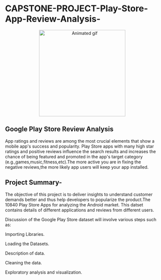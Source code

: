 # CAPSTONE-PROJECT-Play-Store-App-Review-Analysis-

<p align="center"> 
<img src="GIF/google play.gif" alt="Animated gif" height="282px">
</p>

## Google Play Store Review Analysis
App ratings and reviews are among the most crucial elements that show a mobile app's success and popularity. Play Store apps with many high star ratings and positive reviews influence the search results and increases the chance of being featured and promoted in the app's target category (e.g.,games,music,fitness,etc).The more active you are in fixing the negative reviews,the more likely app users will keep your app installed.

## Project Summary-
The objective of this project is to deliver insights to understand customer demands better and thus help developers to popularize the product.The 10840 Play Store Apps for analyzing the Android market. This datset contains details of different applications and reviews from different users.

Discussion of the Google Play Store dataset will involve various steps such as:

Importing Libraries.

Loading the Datasets.

Description of data.

Cleaning the data.

Exploratory analysis and visualization.
